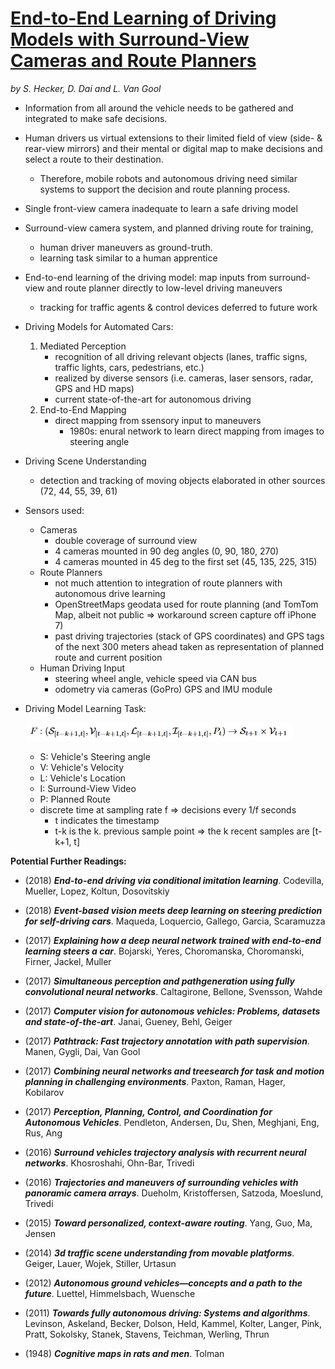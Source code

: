 # [End-to-End Learning of Driving Models with Surround-View Cameras and Route Planners](https://arxiv.org/abs/1803.10158)
*by S. Hecker, D. Dai and L. Van Gool*

- Information from all around the vehicle needs to be gathered and integrated to make safe decisions.
- Human drivers us virtual extensions to their limited field of view (side- & rear-view mirrors) and their mental or digital map to make decisions and select a route to their destination.
    - Therefore, mobile robots and autonomous driving need similar systems to support the decision and route planning process.
- Single front-view camera inadequate to learn a safe driving model
- Surround-view camera system, and planned driving route for training,
    - human driver maneuvers as ground-truth.
    - learning task similar to a human apprentice
- End-to-end learning of the driving model: map inputs from surround-view and route planner directly to low-level driving maneuvers
    - tracking for traffic agents & control devices deferred to future work

- Driving Models for Automated Cars:
    1. Mediated Perception
        - recognition of all driving relevant objects (lanes, traffic signs, traffic lights, cars, pedestrians, etc.)
        - realized by diverse sensors (i.e. cameras, laser sensors, radar, GPS and HD maps)
        - current state-of-the-art for autonomous driving
    2. End-to-End Mapping
        - direct mapping from ssensory input to maneuvers
            - 1980s: enural network to learn direct mapping from images to steering angle

- Driving Scene Understanding
    - detection and tracking of moving objects elaborated in other sources (72, 44, 55, 39, 61)

- Sensors used:
    - Cameras
        - double coverage of surround view
        - 4 cameras mounted in 90 deg angles (0, 90, 180, 270)
        - 4 cameras mounted in 45 deg to the first set (45, 135, 225, 315)
    - Route Planners
        - not much attention to integration of route planners with autonomous drive learning
        - OpenStreetMaps geodata used for route planning (and TomTom Map, albeit not public => workaround screen capture off iPhone 7)
        - past driving  trajectories (stack of GPS coordinates) and GPS tags of the next 300 meters ahead taken as representation of planned route and current position
    - Human Driving Input
        - steering wheel angle, vehicle speed via CAN bus
        - odometry via cameras (GoPro) GPS and IMU module

- Driving Model Learning Task:

    ![F: (S[t−k+1,t], V[t−k+1,t], L[t−k+1,t], I[t−k+1,t], P[t]) → S[t+1] × V[t+1]](https://github.com/NXXR/HCU-project/blob/master/docs/notes/img/EndToEndLearningOfDrivingModels_LearningTask.png "Learning Task")
    - S: Vehicle's Steering angle
    - V: Vehicle's Velocity
    - L: Vehicle's Location
    - I: Surround-View Video
    - P: Planned Route
    - discrete time at sampling rate f => decisions every 1/f seconds
        - t indicates the timestamp
        - t-k is the k. previous sample point => the k recent samples are [t-k+1, t]

**Potential Further Readings:**
- (2018) ***End-to-end driving via conditional imitation learning***. Codevilla, Mueller, Lopez, Koltun, Dosovitskiy
- (2018) ***Event-based vision meets deep learning on steering prediction for self-driving cars***. Maqueda, Loquercio, Gallego, Garcia, Scaramuzza

- (2017) ***Explaining how a deep neural network trained with end-to-end learning steers a car***. Bojarski, Yeres, Choromanska, Choromanski, Firner, Jackel, Muller
- (2017) ***Simultaneous perception and pathgeneration using fully convolutional neural networks***. Caltagirone, Bellone, Svensson, Wahde
- (2017) ***Computer vision for autonomous vehicles: Problems, datasets and state-of-the-art***. Janai, Gueney, Behl, Geiger
- (2017) ***Pathtrack: Fast trajectory annotation with path supervision***. Manen, Gygli, Dai, Van Gool
- (2017) ***Combining neural networks and treesearch for task and motion planning in challenging environments***. Paxton, Raman, Hager, Kobilarov
- (2017) ***Perception, Planning, Control, and Coordination for Autonomous Vehicles***. Pendleton, Andersen, Du, Shen, Meghjani, Eng, Rus, Ang

- (2016) ***Surround vehicles trajectory analysis with recurrent neural networks***. Khosroshahi, Ohn-Bar, Trivedi
- (2016) ***Trajectories and maneuvers of surrounding vehicles with panoramic camera arrays***. Dueholm, Kristoffersen, Satzoda, Moeslund, Trivedi

- (2015) ***Toward personalized, context-aware routing***. Yang, Guo, Ma, Jensen

- (2014) ***3d traffic scene understanding from movable platforms***. Geiger, Lauer, Wojek, Stiller, Urtasun

- (2012) ***Autonomous ground vehicles—concepts and a path to the future***. Luettel, Himmelsbach, Wuensche

- (2011) ***Towards fully autonomous driving: Systems and algorithms***. Levinson, Askeland, Becker, Dolson, Held, Kammel, Kolter, Langer, Pink, Pratt, Sokolsky, Stanek, Stavens, Teichman, Werling, Thrun

- (1948) ***Cognitive maps in rats and men***. Tolman

